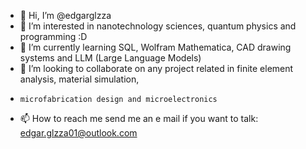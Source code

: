 - 👋 Hi, I’m @edgarglzza
- 👀 I’m interested in nanotechnology sciences, quantum physics and programming :D 
- 🌱 I’m currently learning SQL, Wolfram Mathematica, CAD drawing systems and LLM (Large Language Models)
- 💞️ I’m looking to collaborate on any project related in finite element analysis, material simulation,
-     microfabrication design and microelectronics
- 📫 How to reach me send me an e mail if you want to talk: edgar.glzza01@outlook.com
